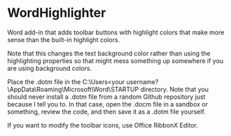 # WordHighlighter
Word add-in that adds toolbar buttons with highlight colors that make more sense than the built-in highlight colors. 

Note that this changes the text background color rather than using the highlighting properties so that might mess something up somewhere if you are using background colors. 

Place the .dotm file in the C:\Users\<your username?\AppData\Roaming\Microsoft\Word\STARTUP directory. Note that you should never install a .dotm file from a random Github repository just because I tell you to. In that case, open the .docm file in a sandbox or something, review the code, and then save it as a .dotm file yourself. 

If you want to modify the toolbar icons, use Office RibbonX Editor. 


